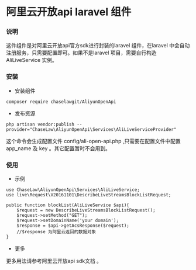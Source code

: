 # 阿里云开放api laravel 组件
### 说明
这件组件是对阿里云开放api官方sdk进行封装的laravel 组件，在laravel 中会自动注册服务，只需要配置即可。如果不是laravel 项目，需要自行构造 AliLiveService 实例。
### 安装 

* 安装组件
~~~
composer require chaselawgit/AliyunOpenApi
~~~

* 发布资源

~~~
php artisan vendor:publish --provider="ChaseLaw\AliyunOpenApi\Services\AliLiveServiceProvider"
~~~

这个命令会生成配置文件 config/ali-open-api.php ,只需要在配置文件中配置 app_name 及 key 。其它配置暂时不会用到。

### 使用 
* 示例
~~~
use ChaseLaw\AliyunOpenApi\Services\AliLiveService;
use live\Request\V20161101\DescribeLiveStreamsBlockListRequest;

public function blockList(AliLiveService $api){
    $request = new DescribeLiveStreamsBlockListRequest();
    $request->setMethod("GET");
    $request->setDomainName('your domain');
    $response = $api->getAcsResponse($request);
    //$response 为阿里云返回的数据对象
}
~~~

* 更多

更多用法请参考阿里云开放api sdk文档 。
